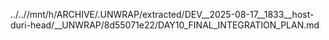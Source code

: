 ../..//mnt/h/ARCHIVE/.UNWRAP/extracted/DEV__2025-08-17__1833__host-duri-head/__UNWRAP/8d55071e22/DAY10_FINAL_INTEGRATION_PLAN.md